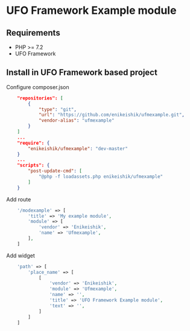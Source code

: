 # UFO Framework Example module

## Requirements
* PHP >= 7.2
* UFO Framework

## Install in UFO Framework based project
Configure composer.json
```json
    "repositories": [
        {
            "type": "git",
            "url": "https://github.com/enikeishik/ufmexample.git",
            "vendor-alias": "ufmexample"
        }
    ]
    ...
    "require": {
        "enikeishik/ufmexample": "dev-master"
    }
    ...
    "scripts": {
        "post-update-cmd": [
            "@php -f loadassets.php enikeishik/ufmexample"
        ]
    }    
```

Add route
```php
    '/modexample' => [
        'title' => 'My example module', 
        'module' => [
            'vendor' => 'Enikeishik', 
            'name' => 'Ufmexample', 
        ], 
    ]
```

Add widget
```php
    'path' => [
        'place_name' => [
            [
                'vendor' => 'Enikeishik', 
                'module' => 'Ufmexample', 
                'name' => '', 
                'title' => 'UFO Framework Example module', 
                'text' => '', 
            ]
        ]
    ]
```
